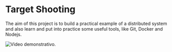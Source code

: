 # Target Shooting

The aim of this project is to build a practical example of a distributed system 
and also learn and put into practice some useful tools, like Git, 
Docker and Nodejs.

![Video demonstrativo.](http://i.imgur.com/OUkLi.gif)